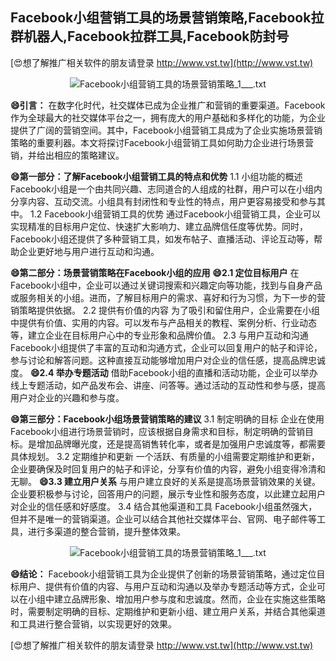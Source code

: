 ## **Facebook小组营销工具的场景营销策略,Facebook拉群机器人,Facebook拉群工具,Facebook防封号**

[😍想了解推广相关软件的朋友请登录 http://www.vst.tw](http://www.vst.tw)

 <center><img src="https://vst.tw/MP4/tuiguang/png/3.png" alt="Facebook小组营销工具的场景营销策略_1___.txt"></center>

**😄引言：**
在数字化时代，社交媒体已成为企业推广和营销的重要渠道。Facebook作为全球最大的社交媒体平台之一，拥有庞大的用户基础和多样化的功能，为企业提供了广阔的营销空间。其中，Facebook小组营销工具成为了企业实施场景营销策略的重要利器。本文将探讨Facebook小组营销工具如何助力企业进行场景营销，并给出相应的策略建议。

**😄第一部分：了解Facebook小组营销工具的特点和优势**
1.1 小组功能的概述
Facebook小组是一个由共同兴趣、志同道合的人组成的社群，用户可以在小组内分享内容、互动交流。小组具有封闭性和专业性的特点，用户更容易接受和参与其中。
1.2 Facebook小组营销工具的优势
通过Facebook小组营销工具，企业可以实现精准的目标用户定位、快速扩大影响力、建立品牌信任度等优势。同时，Facebook小组还提供了多种营销工具，如发布帖子、直播活动、评论互动等，帮助企业更好地与用户进行互动和沟通。

**😄第二部分：场景营销策略在Facebook小组的应用**
**😄2.1 定位目标用户**
在Facebook小组中，企业可以通过关键词搜索和兴趣定向等功能，找到与自身产品或服务相关的小组。进而，了解目标用户的需求、喜好和行为习惯，为下一步的营销策略提供依据。
2.2 提供有价值的内容
为了吸引和留住用户，企业需要在小组中提供有价值、实用的内容。可以发布与产品相关的教程、案例分析、行业动态等，建立企业在目标用户心中的专业形象和品牌价值。
2.3 与用户互动和沟通
Facebook小组提供了丰富的互动和沟通方式，企业可以回复用户的帖子和评论，参与讨论和解答问题。这种直接互动能够增加用户对企业的信任感，提高品牌忠诚度。
**😄2.4 举办专题活动**
借助Facebook小组的直播和活动功能，企业可以举办线上专题活动，如产品发布会、讲座、问答等。通过活动的互动性和参与感，提高用户对企业的兴趣和参与度。

**😄第三部分：Facebook小组场景营销策略的建议**
3.1 制定明确的目标
企业在使用Facebook小组进行场景营销时，应该根据自身需求和目标，制定明确的营销目标。是增加品牌曝光度，还是提高销售转化率，或者是加强用户忠诚度等，都需要具体规划。
3.2 定期维护和更新
一个活跃、有质量的小组需要定期维护和更新，企业要确保及时回复用户的帖子和评论，分享有价值的内容，避免小组变得冷清和无聊。
**😄3.3 建立用户关系**
与用户建立良好的关系是提高场景营销效果的关键。企业要积极参与讨论，回答用户的问题，展示专业性和服务态度，以此建立起用户对企业的信任感和好感度。
3.4 结合其他渠道和工具
Facebook小组虽然强大，但并不是唯一的营销渠道。企业可以结合其他社交媒体平台、官网、电子邮件等工具，进行多渠道的整合营销，提升整体效果。

 <center><img src="https://vst.tw/MP4/tuiguang/png/0.png" alt="Facebook小组营销工具的场景营销策略_1___.txt"></center>

**😄结论：**
Facebook小组营销工具为企业提供了创新的场景营销策略，通过定位目标用户、提供有价值的内容、与用户互动和沟通以及举办专题活动等方式，企业可以在小组中建立品牌形象、增加用户参与度和忠诚度。然而，企业在实施这些策略时，需要制定明确的目标、定期维护和更新小组、建立用户关系，并结合其他渠道和工具进行整合营销，以实现更好的效果。

[😍想了解推广相关软件的朋友请登录 http://www.vst.tw](http://www.vst.tw)



